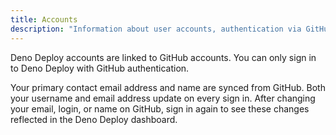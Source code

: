 ```yaml
---
title: Accounts
description: "Information about user accounts, authentication via GitHub, and managing your profile in Deno Deploy."
---
```


Deno Deploy accounts are linked to GitHub accounts. You can only sign in to Deno
Deploy with GitHub authentication.

Your primary contact email address and name are synced from GitHub. Both your
username and email address update on every sign in. After changing your email,
login, or name on GitHub, sign in again to see these changes reflected in the
Deno Deploy dashboard.
